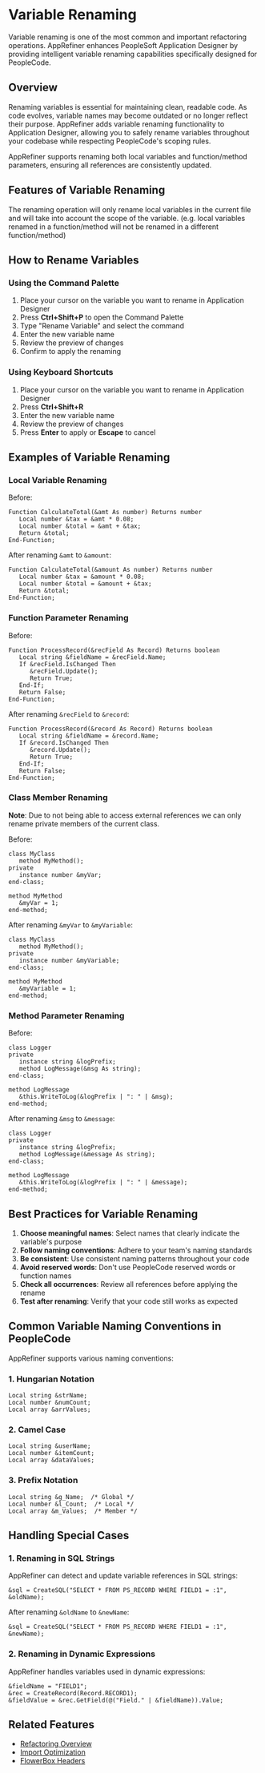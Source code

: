 # Variable Renaming

Variable renaming is one of the most common and important refactoring operations. AppRefiner enhances PeopleSoft Application Designer by providing intelligent variable renaming capabilities specifically designed for PeopleCode.

## Overview

Renaming variables is essential for maintaining clean, readable code. As code evolves, variable names may become outdated or no longer reflect their purpose. AppRefiner adds variable renaming functionality to Application Designer, allowing you to safely rename variables throughout your codebase while respecting PeopleCode's scoping rules.

AppRefiner supports renaming both local variables and function/method parameters, ensuring all references are consistently updated.

## Features of Variable Renaming

The renaming operation will only rename local variables in the current file and will take into account the scope of the variable. (e.g. local variables renamed in a function/method will not be renamed in a different function/method)

## How to Rename Variables

### Using the Command Palette

1. Place your cursor on the variable you want to rename in Application Designer
2. Press **Ctrl+Shift+P** to open the Command Palette
3. Type "Rename Variable" and select the command
4. Enter the new variable name
5. Review the preview of changes
6. Confirm to apply the renaming

### Using Keyboard Shortcuts

1. Place your cursor on the variable you want to rename in Application Designer
2. Press **Ctrl+Shift+R**
3. Enter the new variable name
4. Review the preview of changes
5. Press **Enter** to apply or **Escape** to cancel

## Examples of Variable Renaming

### Local Variable Renaming

Before:
```peoplecode
Function CalculateTotal(&amt As number) Returns number
   Local number &tax = &amt * 0.08;
   Local number &total = &amt + &tax;
   Return &total;
End-Function;
```

After renaming `&amt` to `&amount`:
```peoplecode
Function CalculateTotal(&amount As number) Returns number
   Local number &tax = &amount * 0.08;
   Local number &total = &amount + &tax;
   Return &total;
End-Function;
```

### Function Parameter Renaming

Before:
```peoplecode
Function ProcessRecord(&recField As Record) Returns boolean
   Local string &fieldName = &recField.Name;
   If &recField.IsChanged Then
      &recField.Update();
      Return True;
   End-If;
   Return False;
End-Function;
```

After renaming `&recField` to `&record`:
```peoplecode
Function ProcessRecord(&record As Record) Returns boolean
   Local string &fieldName = &record.Name;
   If &record.IsChanged Then
      &record.Update();
      Return True;
   End-If;
   Return False;
End-Function;
```

### Class Member Renaming
**Note**: Due to not being able to access external references we can only rename private members of the current class.

Before:
```peoplecode
class MyClass
   method MyMethod();
private
   instance number &myVar;
end-class;

method MyMethod
   &myVar = 1;
end-method;
```

After renaming `&myVar` to `&myVariable`:
```peoplecode
class MyClass
   method MyMethod();
private
   instance number &myVariable;
end-class;

method MyMethod
   &myVariable = 1;
end-method;
```

### Method Parameter Renaming

Before:
```peoplecode
class Logger
private
   instance string &logPrefix;
   method LogMessage(&msg As string);
end-class;

method LogMessage
   &this.WriteToLog(&logPrefix | ": " | &msg);
end-method;
```

After renaming `&msg` to `&message`:
```peoplecode
class Logger
private
   instance string &logPrefix;
   method LogMessage(&message As string);
end-class;

method LogMessage
   &this.WriteToLog(&logPrefix | ": " | &message);
end-method;
```

## Best Practices for Variable Renaming

1. **Choose meaningful names**: Select names that clearly indicate the variable's purpose
2. **Follow naming conventions**: Adhere to your team's naming standards
3. **Be consistent**: Use consistent naming patterns throughout your code
4. **Avoid reserved words**: Don't use PeopleCode reserved words or function names
5. **Check all occurrences**: Review all references before applying the rename
6. **Test after renaming**: Verify that your code still works as expected

## Common Variable Naming Conventions in PeopleCode

AppRefiner supports various naming conventions:

### 1. Hungarian Notation

```peoplecode
Local string &strName;
Local number &numCount;
Local array &arrValues;
```

### 2. Camel Case

```peoplecode
Local string &userName;
Local number &itemCount;
Local array &dataValues;
```

### 3. Prefix Notation

```peoplecode
Local string &g_Name;  /* Global */
Local number &l_Count;  /* Local */
Local array &m_Values;  /* Member */
```

## Handling Special Cases

### 1. Renaming in SQL Strings

AppRefiner can detect and update variable references in SQL strings:

```peoplecode
&sql = CreateSQL("SELECT * FROM PS_RECORD WHERE FIELD1 = :1", &oldName);
```

After renaming `&oldName` to `&newName`:

```peoplecode
&sql = CreateSQL("SELECT * FROM PS_RECORD WHERE FIELD1 = :1", &newName);
```

### 2. Renaming in Dynamic Expressions

AppRefiner handles variables used in dynamic expressions:

```peoplecode
&fieldName = "FIELD1";
&rec = CreateRecord(Record.RECORD1);
&fieldValue = &rec.GetField(@("Field." | &fieldName)).Value;
```

## Related Features

- [Refactoring Overview](overview.md)
- [Import Optimization](import-optimization.md)
- [FlowerBox Headers](flowerbox-headers.md)
